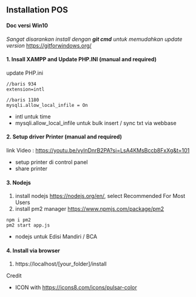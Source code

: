 ## Installation POS 
#### Doc versi Win10

*Sangat disarankan install dengan **git cmd**  untuk memudahkan update version*
https://gitforwindows.org/

####  1. Insall XAMPP and Update PHP.INI (manual and required) 
update PHP.ini 
```
//baris 934
extension=intl

//baris 1180
mysqli.allow_local_infile = On 
 ```
- intl untuk time
- mysqli.allow_local_infile untuk bulk insert / sync txt via webbase

####  2. Setup driver Printer (manual and required)
link Video : https://youtu.be/vylnDnrB2PA?si=LsA4KMsBccb8FxXg&t=101

- setup printer di control panel
- share printer 

####  3. Nodejs
1. install nodejs https://nodejs.org/en/, select Recommended For Most Users
2. install pm2 manager https://www.npmjs.com/package/pm2 
```
npm i pm2
pm2 start app.js
```

- nodejs untuk Edisi Mandiri / BCA

####  4. Install via browser
1.  https://localhost/[your_folder]/install
 


Credit 
- ICON with https://icons8.com/icons/pulsar-color 